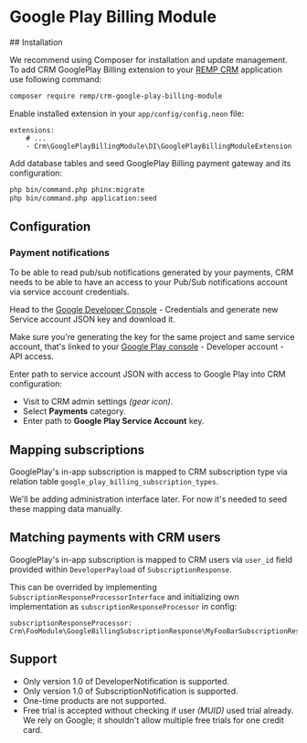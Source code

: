# Google Play Billing Module

## Installation

We recommend using Composer for installation and update management. To add CRM GooglePlay Billing extension to your [REMP CRM](https://github.com/remp2020/crm-skeleton/) application use following command:

```bash
composer require remp/crm-google-play-billing-module
```

Enable installed extension in your `app/config/config.neon` file:

```neon
extensions:
	# ...
	- Crm\GooglePlayBillingModule\DI\GooglePlayBillingModuleExtension
```

Add database tables and seed GooglePlay Billing payment gateway and its configuration:

```bash
php bin/command.php phinx:migrate
php bin/command.php application:seed
```

## Configuration

### Payment notifications

To be able to read pub/sub notifications generated by your payments, CRM needs to be able to have an access to your Pub/Sub notifications account via service account credentials.

Head to the [Google Developer Console](https://console.developers.google.com/) - Credentials and generate new Service account JSON key and download it.

Make sure you're generating the key for the same project and same service account, that's linked to your [Google Play console](https://play.google.com/apps/publish/) - Developer account - API access.

Enter path to service account JSON with access to Google Play into CRM configuration:

   - Visit to CRM admin settings _(gear icon)_.
   - Select **Payments** category.
   - Enter path to **Google Play Service Account** key.


## Mapping subscriptions

GooglePlay's in-app subscription is mapped to CRM subscription type via relation table `google_play_billing_subscription_types`.

We'll be adding administration interface later. For now it's needed to seed these mapping data manually.


## Matching payments with CRM users

GooglePlay's in-app subscription is mapped to CRM users via `user_id` field provided within `DeveloperPayload` of `SubscriptionResponse`.

This can be overrided by implementing `SubscriptionResponseProcessorInterface` and initializing own implementation as `subscriptionResponseProcessor` in config:

```neon
subscriptionResponseProcessor: Crm\FooModule\GoogleBillingSubscriptionResponse\MyFooBarSubscriptionResponseProcessor
```

## Support

- Only version 1.0 of DeveloperNotification is supported.
- Only version 1.0 of SubscriptionNotification is supported.
- One-time products are not supported.
- Free trial is accepted without checking if user _(MUID)_ used trial already. We rely on Google; it shouldn't allow multiple free trials for one credit card.
